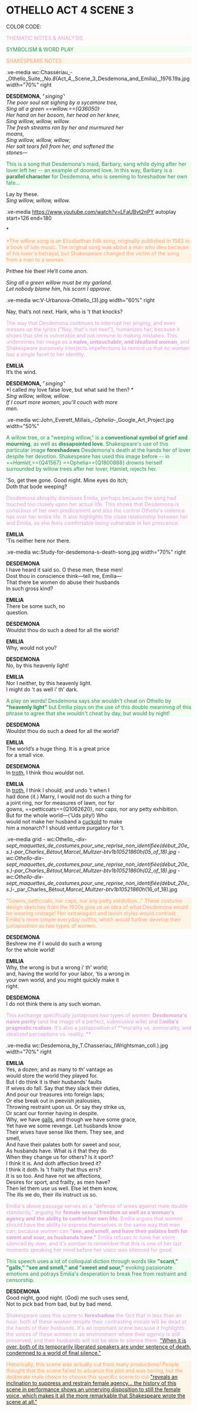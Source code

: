 # OTHELLO ACT 4 SCENE 3

COLOR CODE:
  *<p style="color:plum; background-color:snow">* THEMATIC NOTES & ANALYSIS
    *<p style="color:seagreen; background-color:honeydew">* SYMBOLISM & WORD PLAY
    *<p style="color:lightsalmon; background-color:oldlace">* SHAKESPEARE NOTES 

.ve-media wc:Chassériau_-_Othello_Suite,_No._8_(Act_4,_Scene_3_Desdemona_and_Emilia),_1976.19a.jpg width="70%"  right 
        
 **DESDEMONA**, ⌜*singing*⌝ </br> 
 *The poor soul sat sighing by a sycamore tree,* </br>
 *Sing all a green ==willow.=={Q36050}* </br>
 *Her hand on her bosom, her head on her knee,* </br>
 *Sing willow, willow, willow.* </br>
 *The fresh streams ran by her and murmured her </br>
  moans,* </br>
  *Sing willow, willow, willow;* </br>
  *Her salt tears fell from her, and softened the </br>
  stones—* </br>

*<p style="color:seagreen; background-color:honeydew">* This is a song that Desdemona's maid, Barbary, sang while dying after her lover left her -- an example of doomed love. In this way, Barbary is a **parallel character** for Desdemona, who is seeming to foreshadow her own fate...
  
 Lay by these. </br>
*Sing willow, willow, willow.*  </p>

.ve-media https://www.youtube.com/watch?v=LFaUBvt2nPY autoplay start=126 end=180
    
  *<p style="color:lightsalmon; background-color:oldlace">*The willow song is an Elizabethan folk song, originally published in 1583 in a book of lute music. The original song was about a man who dies because of his lover's betrayal, but Shakespeare changed the victim of the song from a man to a woman.

Prithee hie thee! He’ll come anon. </br>

*Sing all a green willow must be my garland*. </br>
*Let nobody blame him, his scorn I approve.* </br>

.ve-media wc:V-Urbanova-Othello_(3).jpg width="60%" right 

Nay, that’s not next. Hark, who is ’t that knocks? </br>  

   *<p style="color:plum; background-color:snow">* The way that Desdemona continues to interrupt her singing, and even messes up the lyrics ("Nay, that's not next"), humanizes her, because it shows that she is vulnerable and not immune to making mistakes. This undermines her image as a **naive, untouchable, and idealized woman**, and Shakespeare purposely interjects impefections to remind us that no woman has a single facet to her identity.

**EMILIA** </br> 
It’s the wind. </br>

**DESDEMONA,** ⌜*singing*⌝ </br>
 *I called my love false love, but what said he then? *</br>
 *Sing willow, willow, willow.* </br>
 *If I court more women, you’ll couch with more </br>
  men.* </p>
  
.ve-media wc:John_Everett_Millais_-_Ophelia_-_Google_Art_Project.jpg width="50%"   
 
 *<p style="color:seagreen; background-color:honeydew">* A willow tree, or a "weeping willow," is a **conventional symbol of grief and mourning**, as well as **dissapointed love**. Shakespeare's use of this particular image **foreshadows** Desdemona's death at the hands her of lover despite her devotion. Shakespeare has used this image before -- in ==*Hamlet,*=={Q41567} ==Ophelia=={Q1800888} drowns herself surrounded by willow trees after her lover, Hamlet, rejects her.
 
</p> 'So, get thee gone. Good night. Mine eyes do itch; </br>
 Doth that bode weeping? </br>
 
   *<p style="color:plum; background-color:snow">* Desdemona abruptly dismisses Emilia, perhaps because the song had touched too closely upon her actual life. This shows that Desdemona is conscious of her own predicament and also the control Othello's violence has over her entire life. It also highlights the close relationship between her and Emilia, as she feels comfortable being vulnerable in her prescence. 

**EMILIA** </br>
 ’Tis neither here nor there.</br>
 
.ve-media wc:Study-for-desdemona-s-death-song.jpg width="70%" right 

**DESDEMONA** </br>
 I have heard it said so. O these men, these men! </br>
 Dost thou in conscience think—tell me, Emilia— </br>
 That there be women do abuse their husbands </br>
 In such gross kind? </br>
 
**EMILIA** </br>
There be some such, no </br>
 question. </br>

**DESDEMONA**  </br>
 Wouldst thou do such a deed for all the world? </br>

**EMILIA** </br>
Why, would not you? </br>

**DESDEMONA** </br>
 No, by this heavenly light! </br>

**EMILIA** </br>
 Nor I neither, by this heavenly light. </br>
 I might do ’t as well i’ th’ dark. </br>
 
*<p style="color:seagreen; background-color:honeydew">* A play on words! Desdemona says she wouldn't cheat on Othello by **"heavenly light"** but Emilia plays on the use of this double meanining of this phrase to agree that she wouldn't cheat by day, but would by night!

**DESDEMONA** </br>
Wouldst thou do such a deed for all the world? </br>

**EMILIA** </br> 
The world’s a huge thing. It is a great price </br>
 for a small vice. </br>

**DESDEMONA** </br>
In [troth](https://www.shakespeareswords.com/Public/GlossaryHeadword.aspx?headwordId=5555), I think thou wouldst not. </br>

**EMILIA** </br>
 In [troth](https://www.shakespeareswords.com/Public/GlossaryHeadword.aspx?headwordId=5555), I think I should, and undo ’t when I </br>
 had done ⟨it.⟩ Marry, I would not do such a thing for </br>
 a joint ring, nor for measures of lawn, nor for </br>
 gowns, ==petticoats=={Q1062620}, nor caps, nor any petty exhibition. </br>
 But for the whole world—⟨’Uds pity!⟩ Who </br>
 would not make her husband a [cuckold](https://www.shakespeareswords.com/Public/Glossary.aspx?Id=2786) to make </br>
 him a monarch? I should venture purgatory for ’t. </br>
 
.ve-media grid
    - wc:Othello_-_dix-sept_maquettes_de_costumes,_pour_une_reprise_non_identifiée_(début_20e_s.)_-_par_Charles_Bétout,_Marcel_Multzer_-_btv1b10521860h_(05_of_18).jpg
    - wc:Othello_-_dix-sept_maquettes_de_costumes,_pour_une_reprise_non_identifiée_(début_20e_s.)_-_par_Charles_Bétout,_Marcel_Multzer_-_btv1b10521860h_(02_of_18).jpg
    - wc:Othello_-_dix-sept_maquettes_de_costumes,_pour_une_reprise_non_identifiée_(début_20e_s.)_-_par_Charles_Bétout,_Marcel_Multzer_-_btv1b10521860h_(16_of_18).jpg

  *<p style="color:lightsalmon; background-color:oldlace">* "Gowns, petticoats, nor caps, nor any petty exhibition..." These costume design sketches from the 1920s give us an idea of what Desdemona would be wearing onstage! Her extravagant and lavish styles would contrast Emilia's more simple everyday outfits, which would further develop their juxtaposition as two types of women. 

**DESDEMONA**  </br>
Beshrew me if I would do such a wrong </br>
 for the whole world! </br>

**EMILIA** </br>
Why, the wrong is but a wrong i’ th’ world; </br>
 and, having the world for your labor, ’tis a wrong in </br>
 your own world, and you might quickly make it </br>
 right. </br>

**DESDEMONA** </br>
I do not think there is any such woman. </br>

   *<p style="color:plum; background-color:snow">* This exchange specifically juxtaposes two types of women: **Desdemona's naive purity** (and the image of a perfect, submissive wife) and E**milia's pragmatic realism**. It's also a juxtaposition of **morality vs. ammorality, and idealized perceptions vs. reality. **

.ve-media wc:Desdemona_by_T.Chasseriau_(Wrightsman_coll.).jpg width="70%" right

**EMILIA** </br>
Yes, a dozen; and as many to th’ vantage as</br>
 would store the world they played for. </br>
But I do think it is their husbands’ faults </br>
 If wives do fall. Say that they slack their duties, </br>
 And pour our treasures into foreign laps; </br>
 Or else break out in peevish jealousies, </br>
 Throwing restraint upon us. Or say they strike us, </br>
 Or scant our former having in despite. </br>
 Why, we have [galls](https://www.shakespeareswords.com/Public/GlossaryHeadword.aspx?headwordId=17559), and though we have some grace, </br>
 Yet have we some revenge. Let husbands know </br>
 Their wives have sense like them. They see, and </br>
 smell, </br>
 And have their palates both for sweet and sour, </br>
 As husbands have. What is it that they do </br>
 When they change us for others? Is it sport? </br>
 I think it is. And doth affection breed it? </br>
 I think it doth. Is ’t frailty that thus errs? </br>
 It is so too. And have not we affections, </br>
 Desires for sport, and frailty, as men have? </br>
 Then let them use us well. Else let them know, </br>
The ills we do, their ills instruct us so. </br>

*<p style="color:plum; background-color:snow">* Emilia's above passage serves as a "defense of wives against male double standards," arguing for **female sexual freedom as well as a woman's agency and the ability to control her own life.** Emilia argues that women should have the ability to express themselves in the same way that men can, because women can **"see, and smell, and have their palates both for sweet and sour, as husbands have."** Emilia refuses to have her voice silenced by men, and it's somber to remember that this is one of her last moments speaking her mind before her voice was silenced for good. 

*<p style="color:seagreen; background-color:honeydew">* This speech uses a lot of colloquial diction through words like **"scant," "galls," "see and smell," and "sweet and sour,"** evoking passionate emotions and potrays Emilia's desperation to break free from restraint and censorship. 

**DESDEMONA** </br>
Good night, good night. ⟨God⟩ me such uses send, </br>
Not to pick bad from bad, but by bad mend. </br>
    
*<p style="color:plum; background-color:snow">* Shakespeare uses this scene to **foreshadow** the fact that in less than an hour, both of these women despite their contrasting morals will be dead at the hands of their husbands. It's an important scene because it highlights the voices of these women in an environment where their agency is still preserved, and their husbands will not be able to silence them.  ["When it is over, both of its temporarily liberated speakers are under sentence of death, condemned to a world of final silence."  ](https://www.jstor.org/stable/2870503?searchText=desdemona+othello&searchUri=%2Faction%2FdoBasicSearch%3FQuery%3Ddesdemona%2Bothello%26so%3Drel&ab_segments=0%2Fbasic_search_gsv2%2Fcontrol&refreqid=fastly-default%3A2bb2d6114c144c6c4c5460119ee26750&seq=1)
    
*<p style="color:lightsalmon; background-color:oldlace">* Historically, this scene was actually cut from many productions! People thought that the scene failed to advance the plot and was boring, but the deliberate male choice to choose this specific scene to cut ["reveals an inclination to suppress and restrain female agency... the history of this scene in performance shows an unnerving disposition to still the female voice, which makes it all the more remarkable that Shakespeare wrote the scene at all."](https://www.jstor.org/stable/4625012?searchText=othello+act+4+scene+3&searchUri=%2Faction%2FdoBasicSearch%3FQuery%3Dothello%2Bact%2B4%2Bscene%2B3%26so%3Drel&ab_segments=0%2Fbasic_search_gsv2%2Fcontrol&refreqid=fastly-default%3A75cc8b41f7767e13242f9bec76ca858f&seq=18) 
    
